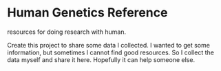 # Human Genetics Reference

resources for doing research with human. 

Create this project to share some data I collected. I wanted to get some information, but sometimes I cannot find good resources. So I collect the data myself and share it here. Hopefully it can help someone else.


